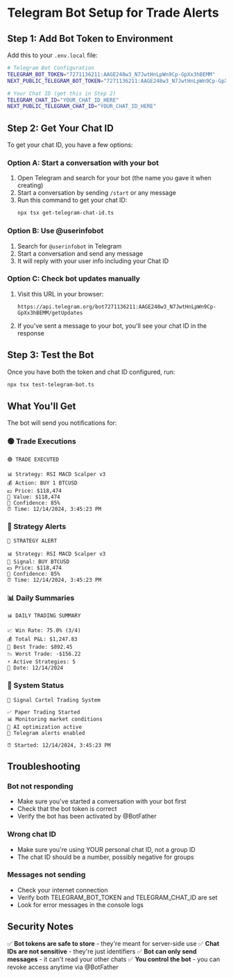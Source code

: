 # Telegram Bot Setup for Trade Alerts

## Step 1: Add Bot Token to Environment

Add this to your `.env.local` file:

```bash
# Telegram Bot Configuration
TELEGRAM_BOT_TOKEN="7271136211:AAGE248w3_N7JwtHnLpWn9Cp-GpXx3hBEMM"
NEXT_PUBLIC_TELEGRAM_BOT_TOKEN="7271136211:AAGE248w3_N7JwtHnLpWn9Cp-GpXx3hBEMM"

# Your Chat ID (get this in Step 2)
TELEGRAM_CHAT_ID="YOUR_CHAT_ID_HERE"
NEXT_PUBLIC_TELEGRAM_CHAT_ID="YOUR_CHAT_ID_HERE"
```

## Step 2: Get Your Chat ID

To get your chat ID, you have a few options:

### Option A: Start a conversation with your bot
1. Open Telegram and search for your bot (the name you gave it when creating)
2. Start a conversation by sending `/start` or any message
3. Run this command to get your chat ID:
   ```bash
   npx tsx get-telegram-chat-id.ts
   ```

### Option B: Use @userinfobot
1. Search for `@userinfobot` in Telegram
2. Start a conversation and send any message
3. It will reply with your user info including your Chat ID

### Option C: Check bot updates manually
1. Visit this URL in your browser:
   ```
   https://api.telegram.org/bot7271136211:AAGE248w3_N7JwtHnLpWn9Cp-GpXx3hBEMM/getUpdates
   ```
2. If you've sent a message to your bot, you'll see your chat ID in the response

## Step 3: Test the Bot

Once you have both the token and chat ID configured, run:
```bash
npx tsx test-telegram-bot.ts
```

## What You'll Get

The bot will send you notifications for:

### 🟢 Trade Executions
```
🟢 TRADE EXECUTED

📊 Strategy: RSI MACD Scalper v3
💰 Action: BUY 1 BTCUSD
💵 Price: $118,474
💎 Value: $118,474
🎯 Confidence: 85%
⏰ Time: 12/14/2024, 3:45:23 PM
```

### 🚨 Strategy Alerts
```
🚨 STRATEGY ALERT

📊 Strategy: RSI MACD Scalper v3
🎯 Signal: BUY BTCUSD
💵 Price: $118,474
🎲 Confidence: 85%
⏰ Time: 12/14/2024, 3:45:23 PM
```

### 📊 Daily Summaries
```
📊 DAILY TRADING SUMMARY

📈 Win Rate: 75.0% (3/4)
💰 Total P&L: $1,247.83
🚀 Best Trade: $892.45
📉 Worst Trade: -$156.22
⚡ Active Strategies: 5
📅 Date: 12/14/2024
```

### 🚀 System Status
```
🚀 Signal Cartel Trading System

✅ Paper Trading Started
📊 Monitoring market conditions
🧠 AI optimization active
📱 Telegram alerts enabled

⏰ Started: 12/14/2024, 3:45:23 PM
```

## Troubleshooting

### Bot not responding
- Make sure you've started a conversation with your bot first
- Check that the bot token is correct
- Verify the bot has been activated by @BotFather

### Wrong chat ID
- Make sure you're using YOUR personal chat ID, not a group ID
- The chat ID should be a number, possibly negative for groups

### Messages not sending
- Check your internet connection
- Verify both TELEGRAM_BOT_TOKEN and TELEGRAM_CHAT_ID are set
- Look for error messages in the console logs

## Security Notes

✅ **Bot tokens are safe to store** - they're meant for server-side use
✅ **Chat IDs are not sensitive** - they're just identifiers
✅ **Bot can only send messages** - it can't read your other chats
✅ **You control the bot** - you can revoke access anytime via @BotFather